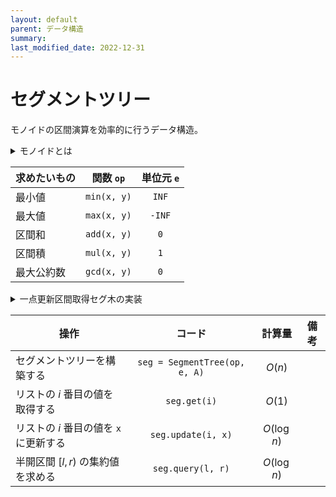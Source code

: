```yaml
---
layout: default
parent: データ構造
summary: 
last_modified_date: 2022-12-31
---
```


# セグメントツリー

モノイドの区間演算を効率的に行うデータ構造。

<details markdown="1">
<summary>モノイドとは</summary>

以下の性質を満たす代数構造のこと。

- 単位元がある
    - ある元 $e$ が存在して、任意の元 $a$ に対して $$ea = ae = a$$ が成り立つとき、$e$ を単位元という
- 結合法則を満たす演算が定義されている
    - 任意の元 $a$, $b$, $c$ に対して $$(a \circ b) \circ c = a \circ (b \circ c)$$ が成り立つとき、結合法則を満たすという

</details>

|求めたいもの|関数 `op`|単位元 `e`|
|---|:-:|:-:|
|最小値|`min(x, y)`|`INF`|
|最大値|`max(x, y)`|`-INF`|
|区間和|`add(x, y)`|`0`|
|区間積|`mul(x, y)`|`1`|
|最大公約数|`gcd(x, y)`|`0`|

<details markdown="1">
<summary>一点更新区間取得セグ木の実装</summary>

```python
from typing import Callable

class SegmentTree:
    def __init__(self, op: Callable[[int, int], int], e: int, L: list):
        self.op = op
        self.e = e
        self.x = 0
        while 2 ** self.x < len(L):
            self.x += 1
        self.tree = [self.e] * (2 ** (self.x + 1))
        for i in range(len(L)):
            self.tree[i + (2 ** self.x)] = L[i]
        print(self.tree)
        for i in range(2 ** self.x - 1, 0, -1):
            self.tree[i] = self.op(self.tree[2*i], self.tree[2*i+1])
        print(self.tree)

    def update(self, i: int, x: int) -> None:
        i += 2 ** self.x
        self.tree[i] = x
        while i > 1:
            i //= 2
            self.tree[i] = self.op(self.tree[2*i], self.tree[2*i+1])
        print(self.tree)

    def get(self, i: int) -> int:
        i += 2 ** self.x
        return self.tree[i]

    def query(self, l: int, r: int) -> int:
        result = self.e
        l += 2 ** self.x
        r += 2 ** self.x
        while l < r:
            if l % 2 == 1:
                result = self.op(result, self.tree[l])
                l += 1
            if r % 2 == 1:
                r -= 1
                result = self.op(result, self.tree[r])
            l //= 2
            r //= 2
        return result
```

</details>

|操作|コード|計算量|備考|
|---|:-:|:-:|---|
|セグメントツリーを構築する|`seg = SegmentTree(op, e, A)`|$O(n)$||
|リストの $i$ 番目の値を取得する|`seg.get(i)`|$O(1)$||
|リストの $i$ 番目の値を `x` に更新する|`seg.update(i, x)`|$O(\log n)$||
|半開区間 $[l, r)$ の集約値を求める|`seg.query(l, r)`|$O(\log n)$||

